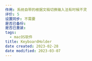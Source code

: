 ```yaml
---
作用: 系统自带的根据文稿切换输入法有时候不灵
评价: 5
设置同步: 不需要
是否已备份:
是否已重装:
tags:
  - macOS软件
title: KeyboardHolder
date created: 2023-02-28
date modified: 2023-03-07
---
```

